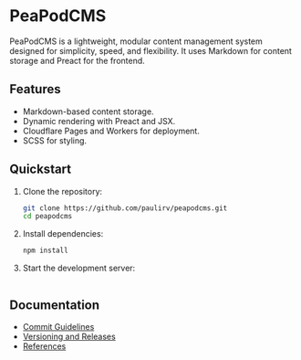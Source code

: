 # PeaPodCMS

PeaPodCMS is a lightweight, modular content management system designed for simplicity, speed, and flexibility. It uses Markdown for content storage and Preact for the frontend.

## Features
- Markdown-based content storage.
- Dynamic rendering with Preact and JSX.
- Cloudflare Pages and Workers for deployment.
- SCSS for styling.

## Quickstart
1. Clone the repository:
   ```bash
   git clone https://github.com/paulirv/peapodcms.git
   cd peapodcms
2. Install dependencies:
   ```bash
   npm install
3. Start the development server:
   ```bash

## Documentation
- [Commit Guidelines](docs/COMMIT_GUIDELINES.md)
- [Versioning and Releases](docs/VERSIONING.md)
- [References](docs/REFERENCES.md)